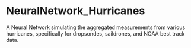 # NeuralNetwork_Hurricanes
A Neural Network simulating the aggregated measurements from various hurricanes, specifically for dropsondes, saildrones, and NOAA best track data.
